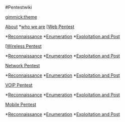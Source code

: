 <!--
  -- Name of your wiki
  -- Do NOT remove the leading `#` character.
  -->

#Pentestwiki


<!--
  -- Default theme
  -- (Read: http://dynalon.github.io/mdwiki/#!customizing.md#Theme_chooser)
  -->

[gimmick:theme](spacelab)


<!--
  -- Navigation
  -- (Read: http://dynalon.github.io/mdwiki/#!quickstart.md#Adding_a_navigation)
  -->
[About]()
 *[who we are](pages/about.md)
[[Web Pentest]()

 *[Reconnaissance](pages/webpentest.md)
 *[Enumeration](pages/webpentest.md)
 *[Exploitation and Post](pages/webpentest.md)

[[Wireless Pentest]()

 *[Reconnaissance](pages/webpentest.md)
 *[Enumeration](pages/webpentest.md)
 *[Exploitation and Post](pages/webpentest.md)

[Network Pentest]()

 *[Reconnaissance](pages/webpentest.md)
 *[Enumeration](pages/webpentest.md)
 *[Exploitation and Post](pages/webpentest.md)

[VOIP Pentest]()

 *[Reconnaissance](pages/webpentest.md)
 *[Enumeration](pages/webpentest.md)
 *[Exploitation and Post](pages/webpentest.md)

[Mobile Pentest]()

 *[Reconnaissance](pages/webpentest.md)
 *[Enumeration](pages/webpentest.md)
 *[Exploitation and Post](pages/webpentest.md)
<!-- Code for collapse and expand -->
<script type="text/javascript"> 
$(document).ready(function() { 
$('div.view').hide(); 
$('div.slide').click(function() {
$(this).next('div.view').slideToggle('fast'); 
return false; 
}); 
}); 
</script>

<!-- A more complex navigation example: ----------------------------------------

[Menu Item 1]()

  * # SubMenu Heading 1
  * [SubMenu Item 1](pages/subitem1.md)
  * [SubMenu Item 2](pages/subitem2.md)
  - - - -
  * # SubMenu Heading 2
  * [SubMenu Item 3](pages/subitem3.md)
  - - - -
  * # SubMenu Heading 3
  * [SubMenu Item 3](pages/subitem3.md)

[Menu Item 2](pages/item2.md)

[Menu Item 3](pages/item3.md)

---------------------------------------------------------------------------- -->

<!--
  -- Change the Language
  -- Could be useful when there's more than one language wiki.
  -->

<!--
[Change the Language]()

  * [English (United States)](/en_US/)
  * [English (United Kingdom)](/en_GB/)
  * [Italian](/it/)
-->

<!--
  -- Let the user choose a theme
  -- (Read: http://dynalon.github.io/mdwiki/#!quickstart.md#Adding_a_navigation)
  -->

<!--
[gimmick:themechooser](Choose theme)
-->
